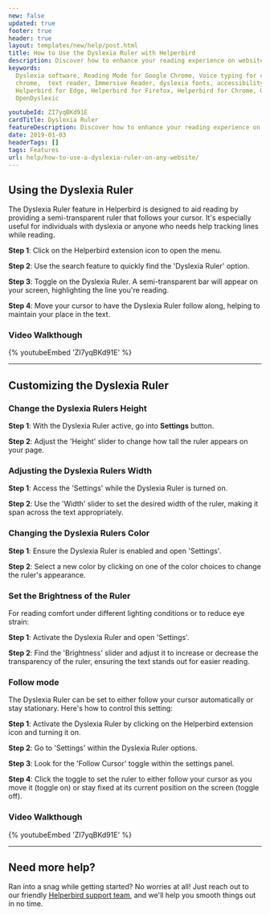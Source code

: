 ```yaml
---
new: false
updated: true
footer: true
header: true
layout: templates/new/help/post.html
title: How to Use the Dyslexia Ruler with Helperbird
description: Discover how to enhance your reading experience on websites and PDFs using the Dyslexia Ruler feature of the Helperbird browser extension. Ideal for individuals with dyslexia or anyone seeking support with text navigation.
keywords:
  Dyslexia software, Reading Mode for Google Chrome, Voice typing for chrome, Text to speech for
  chrome,  text reader, Immersive Reader, dyslexia fonts, accessibility software, dyslexia software,
  Helperbird for Edge, Helperbird for Firefox, Helperbird for Chrome, Opendyslexic for Chrome,
  OpenDyslexic

youtubeId: ZI7yqBKd91E
cardTitle: Dyslexia Ruler
featureDescription: Discover how to enhance your reading experience on websites and PDFs using the Dyslexia Ruler feature of the Helperbird browser extension. Ideal for individuals with dyslexia or anyone seeking support with text navigation.
date: 2019-01-03
headerTags: []
tags: Features
url: help/how-to-use-a-dyslexia-ruler-on-any-website/
---
```


## Using the Dyslexia Ruler

The Dyslexia Ruler feature in Helperbird is designed to aid reading by providing a semi-transparent ruler that follows your cursor. It's especially useful for individuals with dyslexia or anyone who needs help tracking lines while reading.

**Step 1**: Click on the Helperbird extension icon to open the menu.

**Step 2**: Use the search feature to quickly find the 'Dyslexia Ruler' option.

**Step 3**: Toggle on the Dyslexia Ruler. A semi-transparent bar will appear on your screen, highlighting the line you're reading.

**Step 4**: Move your cursor to have the Dyslexia Ruler follow along, helping to maintain your place in the text.

### Video Walkthough


{% youtubeEmbed 'ZI7yqBKd91E' %}


---


## Customizing the Dyslexia Ruler



### Change the Dyslexia Rulers Height

**Step 1**: With the Dyslexia Ruler active, go into **Settings** button.

**Step 2**: Adjust the 'Height' slider to change how tall the ruler appears on your page.



### Adjusting the Dyslexia Rulers Width

**Step 1**: Access the 'Settings' while the Dyslexia Ruler is turned on.

**Step 2**: Use the 'Width' slider to set the desired width of the ruler, making it span across the text appropriately.



### Changing the Dyslexia Rulers Color

**Step 1**: Ensure the Dyslexia Ruler is enabled and open 'Settings'.

**Step 2**: Select a new color by clicking on one of the color choices to change the ruler's appearance.



### Set the Brightness of the Ruler

For reading comfort under different lighting conditions or to reduce eye strain:

**Step 1**: Activate the Dyslexia Ruler and open 'Settings'.

**Step 2**: Find the 'Brightness' slider and adjust it to increase or decrease the transparency of the ruler, ensuring the text stands out for easier reading.



### Follow mode

The Dyslexia Ruler can be set to either follow your cursor automatically or stay stationary. Here's how to control this setting:

**Step 1**: Activate the Dyslexia Ruler by clicking on the Helperbird extension icon and turning it on.

**Step 2**: Go to 'Settings' within the Dyslexia Ruler options.

**Step 3**: Look for the 'Follow Cursor' toggle within the settings panel.

**Step 4**: Click the toggle to set the ruler to either follow your cursor as you move it (toggle on) or stay fixed at its current position on the screen (toggle off).




### Video Walkthough


{% youtubeEmbed 'ZI7yqBKd91E' %}


---


## Need more help?

Ran into a snag while getting started? No worries at all! Just reach out to our friendly [Helperbird support team](/support/), and we'll help you smooth things out in no time.





